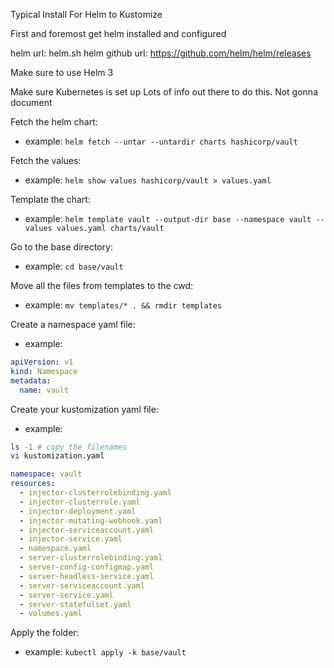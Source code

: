 Typical Install For Helm to Kustomize


First and foremost get helm installed and configured

helm url: helm.sh
helm github url: https://github.com/helm/helm/releases

Make sure to use Helm 3


Make sure Kubernetes is set up
Lots of info out there to do this. Not gonna document

Fetch the helm chart:
  - example: `helm fetch --untar --untardir charts hashicorp/vault`

Fetch the values:
  - example: `helm show values hashicorp/vault > values.yaml`

Template the chart:
  - example: `helm template vault --output-dir base --namespace vault --values values.yaml charts/vault`

Go to the base directory:
  - example: `cd base/vault`

Move all the files from templates to the cwd:
  - example: `mv templates/* . && rmdir templates`

Create a namespace yaml file:
  - example:
```yaml
apiVersion: v1
kind: Namespace
metadata:
  name: vault
```

Create your kustomization yaml file:
  - example:
```bash
ls -1 # copy the filenames
vi kustomization.yaml
```

```yaml
namespace: vault
resources:
  - injector-clusterrolebinding.yaml
  - injector-clusterrole.yaml
  - injector-deployment.yaml
  - injector-mutating-webhook.yaml
  - injector-serviceaccount.yaml
  - injector-service.yaml
  - namespace.yaml
  - server-clusterrolebinding.yaml
  - server-config-configmap.yaml
  - server-headless-service.yaml
  - server-serviceaccount.yaml
  - server-service.yaml
  - server-statefulset.yaml
  - volumes.yaml
```

Apply the folder:
  - example: `kubectl apply -k base/vault`
